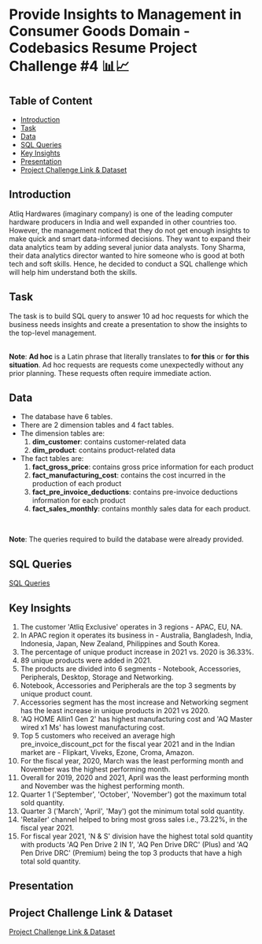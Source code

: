 # Provide Insights to Management in Consumer Goods Domain - Codebasics Resume Project Challenge #4 📊📈

## Table of Content
* [Introduction](#introduction)
* [Task](#task)
* [Data](#data)
* [SQL Queries](#sql-queries)
* [Key Insights](#key-insights)
* [Presentation](#presentation)
* [Project Challenge Link & Dataset](#project-challenge-link--dataset)

## Introduction

Atliq Hardwares (imaginary company) is one of the leading computer hardware producers in India and well expanded in other countries too.
However, the management noticed that they do not get enough insights to make quick and smart data-informed decisions. They want to expand their data analytics team by adding several junior data analysts. Tony Sharma, their data analytics director wanted to hire someone who is good at both tech and soft skills. Hence, he decided to conduct a SQL challenge which will help him understand both the skills.

## Task
The task is to build SQL query to answer 10 ad hoc requests for which the business needs insights and create a presentation to show the insights to the top-level management.<br>
<br>

**Note**: **Ad hoc** is a Latin phrase that literally translates to **for this** or **for this situation**. Ad hoc requests are requests come unexpectedly without any prior planning. These requests often require immediate action.

## Data

* The database have 6 tables.
* There are 2 dimension tables and 4 fact tables.
* The dimension tables are:
  1. **dim_customer**: contains customer-related data
  2. **dim_product**: contains product-related data
* The fact tables are:
  1. **fact_gross_price**: contains gross price information for each product
  2. **fact_manufacturing_cost**: contains the cost incurred in the production of each product
  3. **fact_pre_invoice_deductions**: contains pre-invoice deductions information for each product
  4. **fact_sales_monthly**: contains monthly sales data for each product.<br>
<br>

**Note**: The queries required to build the database were already provided.

## SQL Queries

[SQL Queries](https://github.com/ritusantra/SQL-Projects/blob/main/Provide%20Insights%20to%20Management%20in%20Consumer%20Goods%20Domain/Ad%20Hoc%20Requests%20Queries.sql)

## Key Insights

1.	The customer 'Atliq Exclusive' operates in 3 regions - APAC, EU, NA. 
2.	In APAC region it operates its business in - Australia, Bangladesh, India, Indonesia, Japan, New Zealand, Philippines and South Korea.
3.	The percentage of unique product increase in 2021 vs. 2020 is 36.33%. 
4.	89 unique products were added in 2021.
5.	The products are divided into 6 segments - Notebook, Accessories, Peripherals, Desktop, Storage and Networking.
6.	Notebook, Accessories and Peripherals are the top 3 segments by unique product count.
7.	Accessories segment has the most increase and Networking segment has the least increase in unique products in 2021 vs 2020.
8.	'AQ HOME Allin1 Gen 2' has highest manufacturing cost and 'AQ Master wired x1 Ms' has lowest manufacturing cost.
9.	Top 5 customers who received an average high pre_invoice_discount_pct for the fiscal year 2021 and in the Indian market are - Flipkart, Viveks, Ezone, Croma, Amazon.
10.	For the fiscal year, 2020, March was the least performing month and November was the highest performing month.
11.	Overall for 2019, 2020 and 2021, April was the least performing month and November was the highest performing month.
12.	Quarter 1 ('September', 'October', 'November') got the maximum total sold quantity.
13.	Quarter 3 ('March', 'April', 'May') got the minimum total sold quantity.
14.	'Retailer' channel helped to bring most gross sales i.e., 73.22%, in the fiscal year 2021.
15.	For fiscal year 2021, 'N & S' division have the highest total sold quantity with products 'AQ Pen Drive 2 IN 1', 'AQ Pen Drive DRC' (Plus) and 'AQ Pen Drive DRC' (Premium) being the top 3 products that have a high total sold quantity.

## Presentation

## Project Challenge Link & Dataset

[Project Challenge Link & Dataset](https://codebasics.io/event/codebasics-resume-project-challenge)
